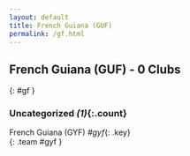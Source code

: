 ```yaml
---
layout: default
title: French Guiana (GUF)
permalink: /gf.html
---
```



## French Guiana (GUF) - 0 Clubs
{: #gf }









### Uncategorized _(1)_{:.count}


French Guiana  (GYF)  _#gyf_{: .key} <br>
{: .team #gyf }


 
